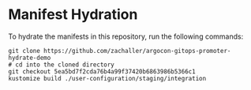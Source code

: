 # Manifest Hydration

To hydrate the manifests in this repository, run the following commands:

```shell
git clone https://github.com/zachaller/argocon-gitops-promoter-hydrate-demo
# cd into the cloned directory
git checkout 5ea5bd7f2cda76b4a99f37420b6863986b5366c1
kustomize build ./user-configuration/staging/integration
```
